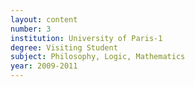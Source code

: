 ```yaml
---
layout: content
number: 3
institution: University of Paris-1 
degree: Visiting Student
subject: Philosophy, Logic, Mathematics
year: 2009-2011
---
```

